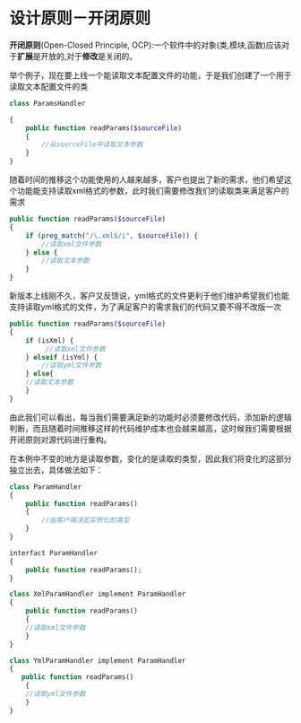 # 设计原则－开闭原则

**开闭原则**(Open-Closed Principle, OCP):一个软件中的对象(类,模块,函数)应该对于**扩展**是开放的,对于**修改**是关闭的。

举个例子，现在要上线一个能读取文本配置文件的功能，于是我们创建了一个用于读取文本配置文件的类

``` php
class ParamsHandler

{
    public function readParams($sourceFile)
    {
        //从sourceFile中读取文本参数
    }
}
```
随着时间的推移这个功能使用的人越来越多，客户也提出了新的需求，他们希望这个功能能支持读取xml格式的参数，此时我们需要修改我们的读取类来满足客户的需求

```php
public function readParams($sourceFile)
{
    if (preg_match("/\.xml$/i", $sourceFile)) {
        //读取xml文件参数
    } else {
        //读取文本参数
    }
}
```
新版本上线刚不久，客户又反馈说，yml格式的文件更利于他们维护希望我们也能支持读取yml格式的文件，为了满足客户的需求我们的代码又要不得不改版一次

```php
public function readParams($sourceFile)
{
    if (isXml) {
         //读取xml文件参数
    } elseif (isYml) {
        //读取yml文件参数
    } else{
    //读取文本参数
    }
}
```
由此我们可以看出，每当我们需要满足新的功能时必须要修改代码，添加新的逻辑判断，而且随着时间推移这样的代码维护成本也会越来越高，这时候我们需要根据开闭原则对源代码进行重构。

在本例中不变的地方是读取参数，变化的是读取的类型，因此我们将变化的这部分独立出去，具体做法如下：
                                                          
```php
class ParamHandler
{
    public function readParams()
    {
        //由客户端决定实例化的类型
    }
}

interfact ParamHandler
{
    public function readParams();
}

class XmlParamHandler implement ParamHandler
{
    public function readParams()
    {
    //读取xml文件参数
    }
}

class YmlParamHandler implement ParamHandler
{
   public function readParams()
    {
    //读取yml文件参数
    }
}



```





